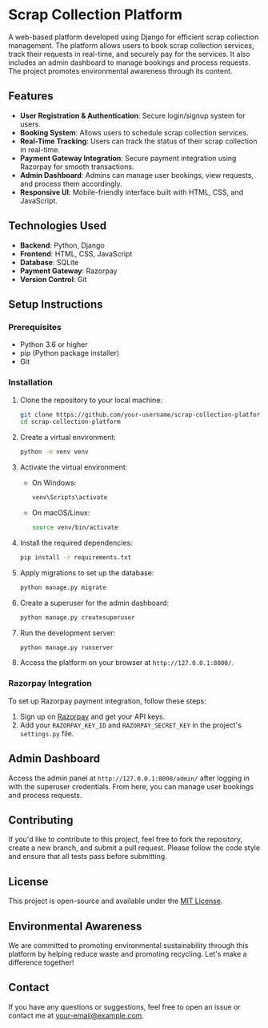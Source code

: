 # Scrap Collection Platform

A web-based platform developed using Django for efficient scrap collection management. The platform allows users to book scrap collection services, track their requests in real-time, and securely pay for the services. It also includes an admin dashboard to manage bookings and process requests. The project promotes environmental awareness through its content.

## Features

- **User Registration & Authentication**: Secure login/signup system for users.
- **Booking System**: Allows users to schedule scrap collection services.
- **Real-Time Tracking**: Users can track the status of their scrap collection in real-time.
- **Payment Gateway Integration**: Secure payment integration using Razorpay for smooth transactions.
- **Admin Dashboard**: Admins can manage user bookings, view requests, and process them accordingly.
- **Responsive UI**: Mobile-friendly interface built with HTML, CSS, and JavaScript.

## Technologies Used

- **Backend**: Python, Django
- **Frontend**: HTML, CSS, JavaScript
- **Database**: SQLite
- **Payment Gateway**: Razorpay
- **Version Control**: Git

## Setup Instructions

### Prerequisites

- Python 3.6 or higher
- pip (Python package installer)
- Git

### Installation

1. Clone the repository to your local machine:
    ```bash
    git clone https://github.com/your-username/scrap-collection-platform.git
    cd scrap-collection-platform
    ```

2. Create a virtual environment:
    ```bash
    python -m venv venv
    ```

3. Activate the virtual environment:
    - On Windows:
      ```bash
      venv\Scripts\activate
      ```
    - On macOS/Linux:
      ```bash
      source venv/bin/activate
      ```

4. Install the required dependencies:
    ```bash
    pip install -r requirements.txt
    ```

5. Apply migrations to set up the database:
    ```bash
    python manage.py migrate
    ```

6. Create a superuser for the admin dashboard:
    ```bash
    python manage.py createsuperuser
    ```

7. Run the development server:
    ```bash
    python manage.py runserver
    ```

8. Access the platform on your browser at `http://127.0.0.1:8000/`.

### Razorpay Integration

To set up Razorpay payment integration, follow these steps:

1. Sign up on [Razorpay](https://razorpay.com/) and get your API keys.
2. Add your `RAZORPAY_KEY_ID` and `RAZORPAY_SECRET_KEY` in the project's `settings.py` file.

## Admin Dashboard

Access the admin panel at `http://127.0.0.1:8000/admin/` after logging in with the superuser credentials. From here, you can manage user bookings and process requests.

## Contributing

If you'd like to contribute to this project, feel free to fork the repository, create a new branch, and submit a pull request. Please follow the code style and ensure that all tests pass before submitting.

## License

This project is open-source and available under the [MIT License](LICENSE).

## Environmental Awareness

We are committed to promoting environmental sustainability through this platform by helping reduce waste and promoting recycling. Let's make a difference together!

## Contact

If you have any questions or suggestions, feel free to open an issue or contact me at your-email@example.com.

